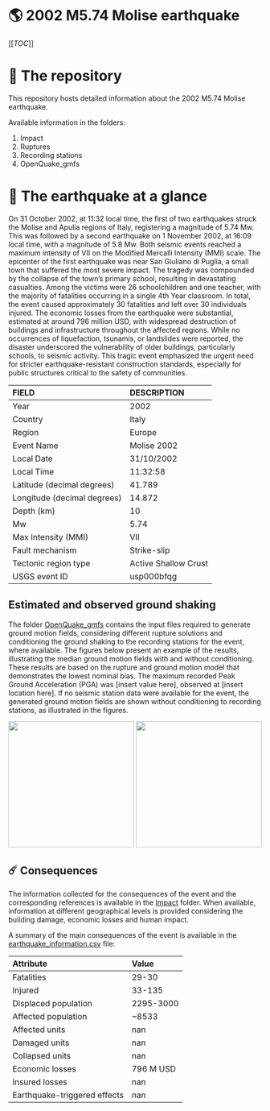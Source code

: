 # 🌎 2002 M5.74 Molise earthquake
[[_TOC_]]

# 📂 The repository

This repository hosts detailed information about the 2002 M5.74 Molise earthquake.

Available information in the folders:

1. Impact
2. Ruptures
3. Recording stations
4. OpenQuake_gmfs


# 🚀 The earthquake at a glance 

On 31 October 2002, at 11:32 local time, the first of two earthquakes struck the Molise and Apulia regions of Italy, registering a magnitude of 5.74 Mw. This was followed by a second earthquake on 1 November 2002, at 16:09 local time, with a magnitude of 5.8 Mw. Both seismic events reached a maximum intensity of VII on the Modified Mercalli Intensity (MMI) scale. The epicenter of the first earthquake was near San Giuliano di Puglia, a small town that suffered the most severe impact. The tragedy was compounded by the collapse of the town’s primary school, resulting in devastating casualties. Among the victims were 26 schoolchildren and one teacher, with the majority of fatalities occurring in a single 4th Year classroom. In total, the event caused approximately 30 fatalities and left over 30 individuals injured. The economic losses from the earthquake were substantial, estimated at around 796 million USD, with widespread destruction of buildings and infrastructure throughout the affected regions. While no occurrences of liquefaction, tsunamis, or landslides were reported, the disaster underscored the vulnerability of older buildings, particularly schools, to seismic activity. This tragic event emphasized the urgent need for stricter earthquake-resistant construction standards, especially for public structures critical to the safety of communities.

| FIELD | DESCRIPTION |
|:-------|:-------------|
| Year | 2002 |
| Country | Italy |
| Region | Europe |
| Event Name | Molise 2002 |
| Local Date | 31/10/2002 |
| Local Time | 11:32:58 |
| Latitude (decimal degrees) | 41.789 |
| Longitude (decimal degrees) | 14.872 |
| Depth (km) | 10 |
| Mw | 5.74 |
| Max Intensity (MMI) | VII |
| Fault mechanism | Strike-slip |
| Tectonic region type | Active Shallow Crust |
| USGS event ID | usp000bfqg |

## Estimated and observed ground shaking

The folder [OpenQuake_gmfs](./OpenQuake_gmfs/) contains the input files required to generate ground motion fields, considering different rupture solutions and conditioning the ground shaking to the recording stations for the event, where available. The figures below present an example of the results, illustrating the median ground motion fields with and without conditioning. These results are based on the rupture and ground motion model that demonstrates the lowest nominal bias. The maximum recorded Peak Ground Acceleration (PGA) was [insert value here], observed at [insert location here]. If no seismic station data were available for the event, the generated ground motion fields are shown without conditioning to recording stations, as illustrated in the figures.

<img src="./20021031_M5.74_Molise/4_OpenQuake_gmfs/median_gmf_stations_none.png" height="250">
<img src="./20021031_M5.74_Molise/4_OpenQuake_gmfs/median_gmf_stations_seismic.png" height="250">

## ☄️ Consequences

The information collected for the consequences of the event and the corresponding references is available in the [Impact](./Impact) folder. When available, information at different geographical levels is provided considering the building damage, economic losses and human impact.

A summary of the main consequences of the event is available in the [earthquake_information.csv](./earthquake_information.csv) file:

| Attribute | Value |
|:-------|:-------------|
| Fatalities | 29-30 |
| Injured | 33-135 |
| Displaced population | 2295-3000 |
| Affected population | ~8533 |
| Affected units | nan |
| Damaged units | nan |
| Collapsed units | nan |
| Economic losses | 796 M USD |
| Insured losses | nan |
| Earthquake-triggered effects | nan |